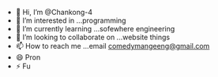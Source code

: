 - 👋 Hi, I’m @Chankong-4
- 👀 I’m interested in ...programming 
- 🌱 I’m currently learning ...sofewhere engineering 
- 💞️ I’m looking to collaborate on ...website things 
- 📫 How to reach me ...email comedymangeeng@gmail.com 
- 😄 Pron
- ⚡ Fu

<!---
Chankong-4/Chankong-4 is a ✨ special ✨ repository because its `README.md` (this file) appears on your GitHub profile.
You can click the Preview link to take a look at your changes.
--->
